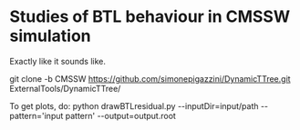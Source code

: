 # Studies of BTL behaviour in CMSSW simulation

Exactly like it sounds like. 

git clone -b CMSSW https://github.com/simonepigazzini/DynamicTTree.git ExternalTools/DynamicTTree/


To get plots, do:
python drawBTLresidual.py --inputDir=input/path --pattern='input pattern' --output=output.root

